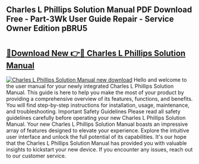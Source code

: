 ## Charles L Phillips Solution Manual PDF Download Free - Part-3Wk User Guide Repair - Service Owner Edition pBRU5

# <h2><a href="http://bc87243.oget.top/?id=Charles+L+Phillips+Solution+Manual">🔗Download New 👉🔴 Charles L Phillips Solution Manual</a></h2>

[![Charles L Phillips Solution Manual new download](https://i.imgur.com/5g1atiW.png)](http://bc87243.oget.top/?id=Charles+L+Phillips+Solution+Manual)
Hello and welcome to the user manual for your newly integrated Charles L Phillips Solution Manual. This guide is here to help you make the most of your product by providing a comprehensive overview of its features, functions, and benefits. You will find step-by-step instructions for installation, usage, maintenance, and troubleshooting. Important Safety Guidelines Please read all safety guidelines carefully before operating your new Charles L Phillips Solution Manual. Your new Charles L Phillips Solution Manual boasts an impressive array of features designed to elevate your experience. Explore the intuitive user interface and unlock the full potential of its capabilities. It's our hope that the Charles L Phillips Solution Manual has provided you with valuable insights to kickstart your new device. If you encounter any issues, reach out to our customer service.
